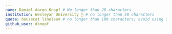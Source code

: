 ```yaml
---
name: Daniel Aaron Knopf # No longer than 28 characters
institution: Wesleyan University 🚩 # no longer than 58 characters
quote: housecat linoleum # no longer than 100 characters, avoid using quotes(") to guarantee the format remains the same.
github_user: dknopf
---
```

